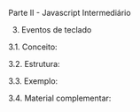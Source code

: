 Parte II - Javascript Intermediário

3. Eventos de teclado

3.1. Conceito:

3.2. Estrutura:

3.3. Exemplo:

3.4. Material complementar:

